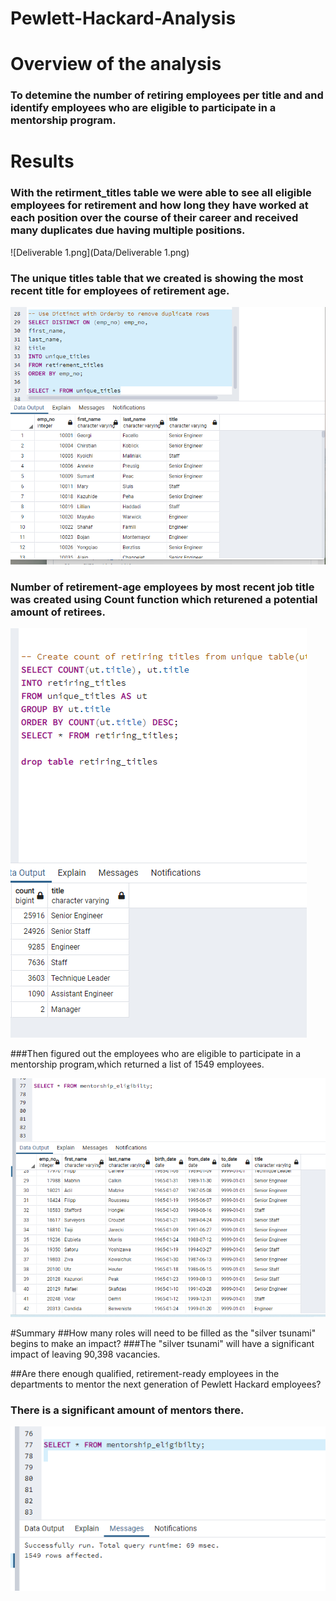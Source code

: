 # Pewlett-Hackard-Analysis
# Overview of the analysis
### To detemine the number of retiring  employees per title and and identify employees who are eligible to participate in a           mentorship program.
# Results
### With the retirment_titles table we were  able to see all  eligible employees for retirement and how long they have worked at each position over the course of their career and received  many duplicates due having multiple positions.

 ![Deliverable 1.png](Data/Deliverable 1.png)

### The unique titles table that we created is showing the most recent title for employees of retirement age.

![Deliverable_1_Distinct.png](Data/Deliverable_1_Distinct.png)

### Number of retirement-age employees by most recent job title was created using Count function which returened a potential amount of retirees.
![Deliverable_1_count.png](Data/Deliverable_1_count.png)

###Then figured out the  employees who are eligible to participate in a mentorship program,which returned a list of 1549 employees.

![Mentorship_eligibilty.png](Data/Mentorship_eligibilty.png)

#Summary
##How many roles will need to be filled as the "silver tsunami" begins to make an impact?
###The "silver tsunami" will have a significant impact of leaving 90,398 vacancies.

##Are there enough qualified, retirement-ready employees in the departments to mentor the next generation of Pewlett Hackard employees?
### There is a significant amount of mentors there.

![Mentors.png](Data/Mentors.png)
